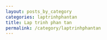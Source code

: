 ```yaml
---
layout: posts_by_category
categories: laptrinhphantan
title: Lap trinh phan tan
permalink: /category/laptrinhphantan
---
```

